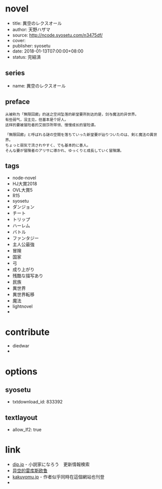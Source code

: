 # novel

- title: 異空のレクスオール
- author: 天野ハザマ
- source: http://ncode.syosetu.com/n3475df/
- cover:
- publisher: syosetu
- date: 2018-01-13T07:00:00+08:00
- status: 完結済

## series

- name: 異空のレクスオール

## preface


```
从被称为「無限回廊」的迷之空间坠落的新堂要所到达的是，剑与魔法的异世界。
有些弱气，没主见，但基本是个好人。
这样的要被冒险者的艾丽莎所带领、慢慢成长的冒险谭。

「無限回廊」と呼ばれる謎の空間を落ちていった新堂要が辿りついたのは、剣と魔法の異世界。
ちょっと弱気で流されやすく、でも基本的に善人。
そんな要が冒険者のアリサに導かれ、ゆっくりと成長していく冒険譚。
```

## tags

- node-novel
- HJ大賞2018
- OVL大賞5
- R15
- syosetu
- ダンジョン
- チート
- トリップ
- ハーレム
- バトル
- ファンタジー
- 主人公最強
- 冒険
- 国家
- 弓
- 成り上がり
- 残酷な描写あり
- 民族
- 異世界
- 異世界転移
- 魔法
- lightnovel
- 

# contribute

- diedwar
- 

# options

## syosetu

- txtdownload_id: 833392

## textlayout

- allow_lf2: true

# link

- [dip.jp](https://narou.dip.jp/search.php?text=n3475df&novel=all&genre=all&new_genre=all&length=0&down=0&up=100) - 小説家になろう　更新情報検索
- [异空的雷库斯欧鲁](https://www.lightnovel.cn/forum.php?mod=viewthread&tid=889888&extra=&authorid=154731&page=1)
- [kakuyomu.jp](https://kakuyomu.jp/works/1177354054884095492) - 作者似乎同時在這個網站也刊登
- 


